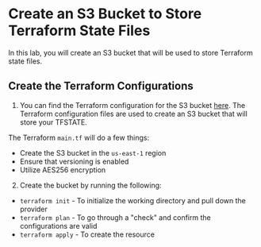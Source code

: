 # Create an S3 Bucket to Store Terraform State Files

In this lab, you will create an S3 bucket that will be used to store Terraform state files.

## Create the Terraform Configurations

1. You can find the Terraform configuration for the S3 bucket [here](https://github.com/AdminTurnedDevOps/DevOps-The-Hard-Way-AWS/tree/main/Terraform-AWS-Services-Creation/terraform-state-s3-bucket). The Terraform configuration files are used to create an S3 bucket that will store your TFSTATE.

The Terraform `main.tf` will do a few things:
- Create the S3 bucket in the `us-east-1` region
- Ensure that versioning is enabled
- Utilize AES256 encryption 

2. Create the bucket by running the following:
- `terraform init` - To initialize the working directory and pull down the provider
- `terraform plan` - To go through a "check" and confirm the configurations are valid
- `terraform apply` - To create the resource